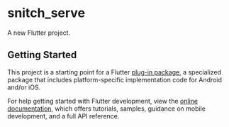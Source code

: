 # snitch_serve

A new Flutter project.

## Getting Started

This project is a starting point for a Flutter
[plug-in package](https://flutter.dev/to/develop-plugins),
a specialized package that includes platform-specific implementation code for
Android and/or iOS.

For help getting started with Flutter development, view the
[online documentation](https://docs.flutter.dev), which offers tutorials,
samples, guidance on mobile development, and a full API reference.

